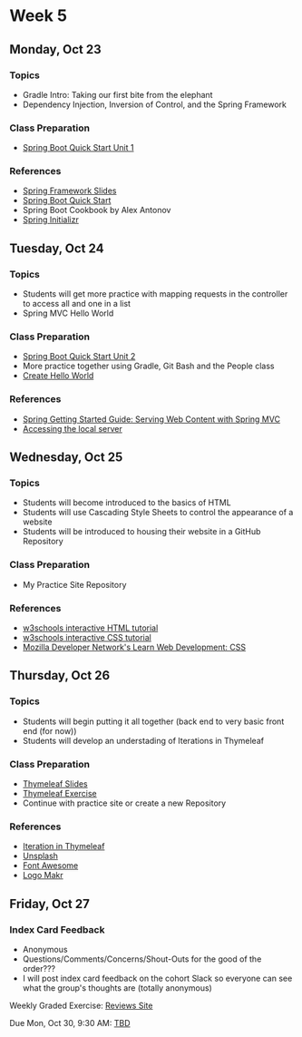 # Week 5

## Monday, Oct 23

### Topics

- Gradle Intro: Taking our first bite from the elephant
- Dependency Injection, Inversion of Control, and the Spring Framework

### Class Preparation

- [Spring Boot Quick Start Unit 1](https://javabrains.io/courses/spring_bootquickstart/)


### References

- [Spring Framework Slides](https://wecancodeit.github.io/java-slides/spring/spring-boot/)
- [Spring Boot Quick Start](https://javabrains.io/courses/spring_bootquickstart/)
- Spring Boot Cookbook by Alex Antonov
- [Spring Initializr](http://start.spring.io/)



## Tuesday, Oct 24

### Topics

- Students will get more practice with mapping requests in the controller to access all and one in a list
- Spring MVC Hello World

### Class Preparation

- [Spring Boot Quick Start Unit 2](https://javabrains.io/courses/spring_bootquickstart/)
- More practice together using Gradle, Git Bash and the People class
- [Create Hello World](https://spring.io/guides/gs/serving-web-content/)

### References

- [Spring Getting Started Guide: Serving Web Content with Spring MVC](https://spring.io/guides/gs/serving-web-content/)
- [Accessing the local server](./accessing-the-local-server.md)

## Wednesday, Oct 25

### Topics

- Students will become introduced to the basics of HTML
- Students will use Cascading Style Sheets to control the appearance of a website
- Students will be introduced to housing their website in a GitHub Repository

### Class Preparation

- My Practice Site Repository 

### References

- [w3schools interactive HTML tutorial](https://www.w3schools.com/html/default.asp)
- [w3schools interactive CSS tutorial](https://www.w3schools.com/css/default.asp)
- [Mozilla Developer Network's Learn Web Development: CSS](https://developer.mozilla.org/en-US/docs/Learn/CSS)


## Thursday, Oct 26

### Topics

- Students will begin putting it all together (back end to very basic front end (for now))
- Students will develop an understading of Iterations in Thymeleaf

### Class Preparation

- [Thymeleaf Slides](https://wecancodeit.github.io/java-slides/web/thymeleaf/)
- [Thymeleaf Exercise](./thymeleaf-notes.md)
- Continue with practice site or create a new Repository

### References

- [Iteration in Thymeleaf](http://www.thymeleaf.org/doc/tutorials/3.0/usingthymeleaf.html#iteration)
- [Unsplash](https://unsplash.com/)
- [Font Awesome](http://fontawesome.io/examples/)
- [Logo Makr](https://logomakr.com/)




## Friday, Oct 27

### Index Card Feedback
 
 - Anonymous
 - Questions/Comments/Concerns/Shout-Outs for the good of the order???
 - I will post index card feedback on the cohort Slack so everyone can see what the group's thoughts are (totally anonymous)

Weekly Graded Exercise: [Reviews Site](../exercises/reviews-site)


Due Mon, Oct 30, 9:30 AM: [TBD]()
